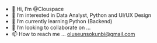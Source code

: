 - 👋 Hi, I’m @Clouspace
- 👀 I’m interested in Data Analyst, Python and UI/UX Design
- 🌱 I’m currently learning Python (Backend)
- 💞️ I’m looking to collaborate on ...
- 📫 How to reach me ... oluseunsokunbi@gmail.com 

<!---
Clouspace/Clouspace is a ✨ special ✨ repository because its `README.md` (this file) appears on your GitHub profile.
You can click the Preview link to take a look at your changes.
--->
